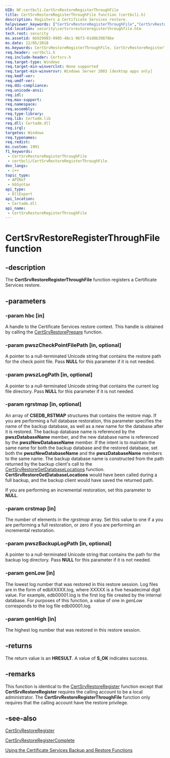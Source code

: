 ```yaml
---
UID: NF:certbcli.CertSrvRestoreRegisterThroughFile
title: CertSrvRestoreRegisterThroughFile function (certbcli.h)
description: Registers a Certificate Services restore.
helpviewer_keywords: ["CertSrvRestoreRegisterThroughFile","CertSrvRestoreRegisterThroughFile function [Security]","certbcli/CertSrvRestoreRegisterThroughFile","security.certsrvrestoreregisterthroughfile"]
old-location: security\certsrvrestoreregisterthroughfile.htm
tech.root: security
ms.assetid: 6b929983-9905-48c1-96f3-01d8b39878be
ms.date: 12/05/2018
ms.keywords: CertSrvRestoreRegisterThroughFile, CertSrvRestoreRegisterThroughFile function [Security], certbcli/CertSrvRestoreRegisterThroughFile, security.certsrvrestoreregisterthroughfile
req.header: certbcli.h
req.include-header: Certsrv.h
req.target-type: Windows
req.target-min-winverclnt: None supported
req.target-min-winversvr: Windows Server 2003 [desktop apps only]
req.kmdf-ver: 
req.umdf-ver: 
req.ddi-compliance: 
req.unicode-ansi: 
req.idl: 
req.max-support: 
req.namespace: 
req.assembly: 
req.type-library: 
req.lib: Certadm.lib
req.dll: Certadm.dll
req.irql: 
targetos: Windows
req.typenames: 
req.redist: 
ms.custom: 19H1
f1_keywords:
 - CertSrvRestoreRegisterThroughFile
 - certbcli/CertSrvRestoreRegisterThroughFile
dev_langs:
 - c++
topic_type:
 - APIRef
 - kbSyntax
api_type:
 - DllExport
api_location:
 - Certadm.dll
api_name:
 - CertSrvRestoreRegisterThroughFile
---
```


# CertSrvRestoreRegisterThroughFile function


## -description

The <b>CertSrvRestoreRegisterThroughFile</b> function registers a Certificate Services restore.

## -parameters

### -param hbc [in]

A handle to the Certificate Services restore context. This handle is obtained by calling 
the <a href="https://docs.microsoft.com/windows/desktop/api/certbcli/nf-certbcli-certsrvrestorepreparew">CertSrvRestorePrepare</a> function.

### -param pwszCheckPointFilePath [in, optional]

A pointer to a null-terminated Unicode string that contains the restore path for the check point file. Pass <b>NULL</b> for this parameter if it is not needed.

### -param pwszLogPath [in, optional]

A pointer to a null-terminated Unicode string that contains the current log file directory. Pass <b>NULL</b> for this parameter if it is not needed.

### -param rgrstmap [in, optional]

An array of <b>CSEDB_RSTMAP</b> structures that contains the restore map. If you are performing a full database restoration, this parameter specifies the name of the backup database, as well as a new name for the database after it is restored. The backup database name is referenced by the <b>pwszDatabaseName</b> member, and the new database name is referenced by the <b>pwszNewDatabaseName</b> member. If the intent is to maintain the same name for both the backup database and the restored database, set both the <b>pwszNewDatabaseName</b> and the <b>pwszDatabaseName</b> members to the same name. The backup database name is constructed from the path returned by the backup client's call to 
the <a href="https://docs.microsoft.com/windows/desktop/api/certbcli/nf-certbcli-certsrvrestoregetdatabaselocationsw">CertSrvRestoreGetDatabaseLocations</a> function. <b>CertSrvRestoreGetDatabaseLocations</b> would have been called during a full backup, and the backup client would have saved the returned path.

If you are performing an incremental restoration, set this parameter to <b>NULL</b>.

### -param crstmap [in]

The number of elements in the <i>rgrstmap</i> array. Set this value to one if a you are performing a full restoration, or zero if you are performing an incremental restoration.

### -param pwszBackupLogPath [in, optional]

A pointer to a null-terminated Unicode string that contains the path for the backup log directory. Pass <b>NULL</b> for this parameter if it is not needed.

### -param genLow [in]

The lowest log number that was restored in this restore session. Log files are in the form of edbXXXXX.log, where XXXXX is a five hexadecimal digit value. For example, edb00001.log is the first log file created by the internal database. For purposes of this function, a value of one in <i>genLow</i> corresponds to the log file edb00001.log.

### -param genHigh [in]

The highest log number that was restored in this restore session.

## -returns

The return value is an <b>HRESULT</b>. A value of <b>S_OK</b> indicates success.

## -remarks

This function is identical to the <a href="https://docs.microsoft.com/windows/desktop/api/certbcli/nf-certbcli-certsrvrestoreregisterw">CertSrvRestoreRegister</a> function except that <b>CertSrvRestoreRegister</b> requires the calling account to be a local administrator. The <b>CertSrvRestoreRegisterThroughFile</b> function only requires that the calling account have the restore privilege.

## -see-also

<a href="https://docs.microsoft.com/windows/desktop/api/certbcli/nf-certbcli-certsrvrestoreregisterw">CertSrvRestoreRegister</a>



<a href="https://docs.microsoft.com/windows/desktop/api/certbcli/nf-certbcli-certsrvrestoreregistercomplete">CertSrvRestoreRegisterComplete</a>



<a href="https://docs.microsoft.com/windows/desktop/SecCrypto/using-the-certificate-services-backup-and-restore-functions">Using the Certificate Services Backup and Restore Functions</a>

